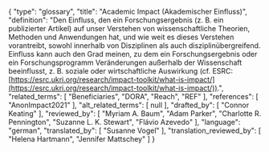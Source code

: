 {
    "type": "glossary",
    "title": "Academic Impact (Akademischer Einfluss)",
    "definition": "Den Einfluss, den ein Forschungsergebnis (z. B. ein publizierter Artikel) auf unser Verstehen von wissenschaftliche Theorien, Methoden und Anwendungen hat, und wie weit es dieses Verstehen vorantreibt, sowohl innerhalb von Disziplinen als auch disziplinübergreifend. Einfluss kann auch den Grad meinen, zu dem ein Forschungsergebnis oder ein Forschungsprogramm Veränderungen außerhalb der Wissenschaft beeinflusst, z. B. soziale oder wirtschaftliche Auswirkung (cf. ESRC: [https://esrc.ukri.org/research/impact-toolkit/what-is-impact/](https://esrc.ukri.org/research/impact-toolkit/what-is-impact/)).",
    "related_terms": [
        "Beneficiaries",
        "DORA",
        "Reach",
        "REF"
    ],
    "references": [
        "AnonImpact2021"
    ],
    "alt_related_terms": [
        null
    ],
    "drafted_by": [
        "Connor Keating"
    ],
    "reviewed_by": [
        "Myriam A. Baum",
        "Adam Parker",
        "Charlotte R. Pennington",
        "Suzanne L. K. Stewart",
        "Flávio Azevedo"
    ],
    "language": "german",
    "translated_by": [
        "Susanne Vogel"
    ],
    "translation_reviewed_by": [
        "Helena Hartmann",
        "Jennifer Mattschey"
    ]
}